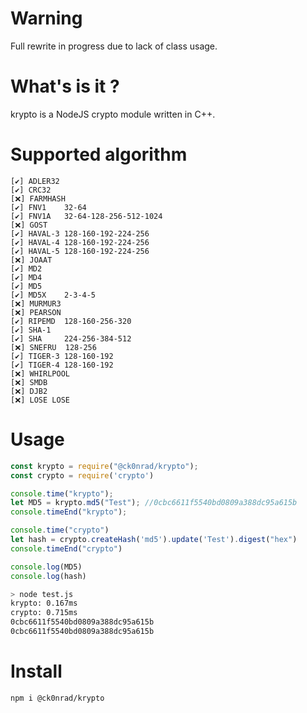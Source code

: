 # Warning

Full rewrite in progress due to lack of class usage.

# What's is it ?

krypto is a NodeJS crypto module written in C++.

# Supported algorithm

    [✔️] ADLER32
    [✔️] CRC32
    [❌] FARMHASH
    [✔️] FNV1    32-64
    [✔️] FNV1A   32-64-128-256-512-1024
    [❌] GOST
    [✔️] HAVAL-3 128-160-192-224-256
    [✔️] HAVAL-4 128-160-192-224-256
    [✔️] HAVAL-5 128-160-192-224-256
    [❌] JOAAT
    [✔️] MD2
    [✔️] MD4
    [✔️] MD5
    [✔️] MD5X    2-3-4-5
    [❌] MURMUR3
    [❌] PEARSON
    [✔️] RIPEMD  128-160-256-320
    [✔️] SHA-1
    [✔️] SHA     224-256-384-512
    [❌] SNEFRU  128-256
    [✔️] TIGER-3 128-160-192
    [✔️] TIGER-4 128-160-192
    [❌] WHIRLPOOL
    [❌] SMDB
    [❌] DJB2
    [❌] LOSE LOSE

# Usage

```js
const krypto = require("@ck0nrad/krypto");
const crypto = require('crypto')

console.time("krypto");
let MD5 = krypto.md5("Test"); //0cbc6611f5540bd0809a388dc95a615b
console.timeEnd("krypto");

console.time("crypto")
let hash = crypto.createHash('md5').update('Test').digest("hex")
console.timeEnd("crypto")

console.log(MD5)
console.log(hash)
```
```sh
> node test.js
krypto: 0.167ms
crypto: 0.715ms
0cbc6611f5540bd0809a388dc95a615b
0cbc6611f5540bd0809a388dc95a615b
```
# Install

```sh
npm i @ck0nrad/krypto
```
